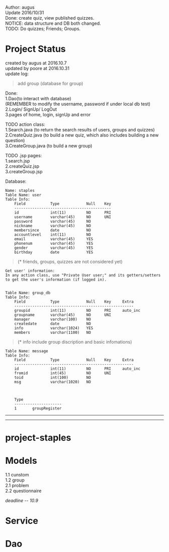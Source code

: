 Author: augus    
Update 2016/10/31    
Done: create quiz, view published quizzes.    
NOTICE: data structure and DB both changed.    
TODO: Do quizzes; Friends; Groups.    

# Project Status  
created by augus at 2016.10.7	
updated by poore at 2016.10.31	
update log:
> add group (database for group)  

Done:  
	1.Dao(to interact with database)  
		(REMEMBER to modify the username, password if under local db test)  
	2.Login/ SignUp/ LogOut  
	3.pages of home, login, signUp and error  

TODO action class:  
	1.Search.java (to return the search results of users, groups and quizzes)  
	2.CreateQuiz.java (to build a new quiz, which also includes building a new question)  
	3.CreateGroup.java (to build a new group)  
	
TODO .jsp pages:  
	1.search.jsp  
	2.createQuiz.jsp  
	3.createGroup.jsp  
	
Database:  

	Name: staples  
	Table Name: user  
	Table Info:  
		Field			Type			Null	Key  
		-------------------------------------------  
		id				int(11)			NO		PRI
		username		varchar(45)		NO		UNI
		password		varchar(45)		NO	
		nickname		varchar(45)		NO	
		membersince		date			NO	
		accountlevel	int(11)			NO	
		email			varchar(45)		YES	 
		phonenum		varchar(45)		YES	 
		gender			varchar(45)		YES	 
		birthday		date			YES	 
		
>	(* friends, groups, quizzes are not considered yet)  
	
	Get user' information:
	In any action class, use "Private User user;" and its getters/setters
	to get the user's information (if logged in). 


	Table Name: group_db  
	Table Info:  
		Field			Type			Null	Key		Extra  
		-----------------------------------------------------
		groupid			int(11)			NO		PRI	 	auto_inc  
		groupname		varchar(45)		NO		UNI  
		manager			varchar(100) 	NO  
		createdate		date			NO	 
		info 			varchar(1024)	YES  
		members			varchar(1100) 	NO
	
> 	(* info include group discription and basic infomations)


	Table Name: message  
	Table Info:  
		Field			Type			Null	Key		Extra  
		-----------------------------------------------------
		id				int(11)			NO		PRI	 	auto_inc  
		fromid			int(45)			NO		UNI  
		toid			int(100) 		NO  
		msg				varchar(1020)	NO	 
		

		
		Type	
		---------------------  
		1		groupRegister  

	


******************************************************
******************************************************

# project-staples


# Models  
1.1 cunstom  
1.2 group  
2.1 problem  
2.2 questionnaire  

*deadline -- 10.9*  

# Service

# Dao
